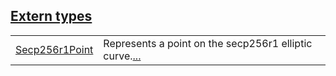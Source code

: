 
[Extern types](./core-starknet-secp256r1-extern_types.md)
 ---
| | |
|:---|:---|
| [Secp256r1Point](./core-starknet-secp256r1-Secp256r1Point.md) | Represents a point on the secp256r1 elliptic curve.[...](./core-starknet-secp256r1-Secp256r1Point.md) |
